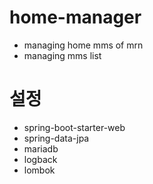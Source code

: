 # home-manager 
- managing home mms of mrn 
- managing mms list

# 설정
- spring-boot-starter-web
- spring-data-jpa
- mariadb
- logback
- lombok
